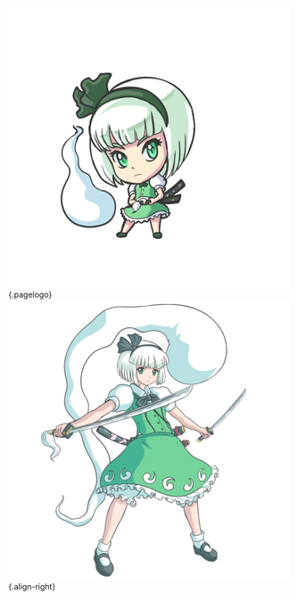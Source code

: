 <!-- TITLE: Youmu Konpaku -->
<!-- SUBTITLE: Playable Character in Fantasy Crescendo -->

![Youmuchibit](/uploads/chibis/youmuchibit.png "Youmuchibit"){.pagelogo}
![Youmu Portrait 1](/uploads/characters/youmu-portrait-1.png "Youmu Portrait 1"){.align-right}
